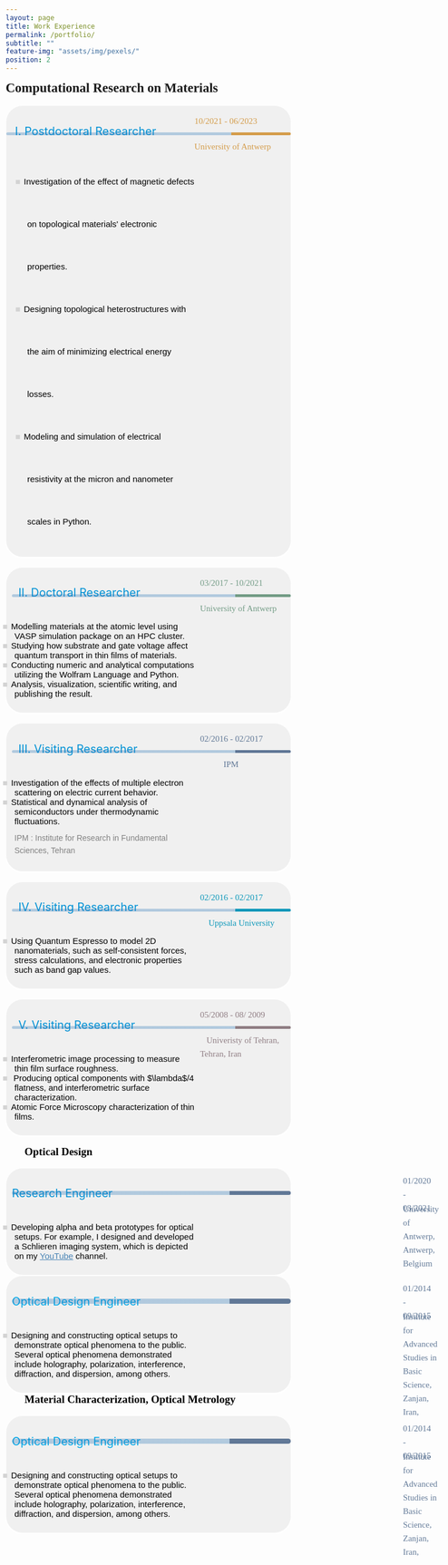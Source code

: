 ```yaml
---
layout: page
title: Work Experience
permalink: /portfolio/
subtitle: ""
feature-img: "assets/img/pexels/"
position: 2
---
```

<style>
        /* Reset default margin and padding */
     body {
            margin: 0;
            padding: 10px;
            background-image: url('assets/img/header/education.jpg');
            background-repeat: no-repeat;
            background-position: center center;
            background-size: cover; /* Ensure the background image covers the entire viewport */
       }
    .textbox {
            background-color: #f0f0f0;
            border: 1px solid white;
            border-radius: 30px 30px 30px 30px;
            padding: 10px ;
            margin:0;
            box-shadow: 0 2px 2px white;
            position: relative; 
            display: flex;/* Ensure relative positioning for absolute positioning of pseudo-element */
    }

     .textbox::before {
            content: "";
            position: absolute;
            top: 0;
            left: 0;
            width: 100%; /* Take up the full width of the box */
            height: 8px; /* Thickness of the strip */
            /* background: linear-gradient(to right, rgba(65, 105, 225, 0.8) 30%, rgba(65, 105, 225, 0.5) 70%);  */ */
            border-radius: 20px 20px 20px 20px; /* Ensure rounded corners on the top */
     }

    .textbox h3 {
            color: #333;
            font-size: 24px;
            margin-bottom: 10px;
    }

    .textbox p {
            color: #666;
            font-size: 16px;
            line-height: 1.6;
    }

    @media only screen and (max-width: 600px) {
            .textbox {
                border: 1px solid #ddd;
                border-radius: 17px;
                padding: 10px;
                display: flex;
                flex-wrap: wrap;
    }
            .main-content {
                width: 60%; /* Adjust this as needed */
                margin-right: 5%; /* Adjust this as needed */
                margin-bottom: 10px; /* Add some space between columns on small screens */
            }
            .additional-column {
                width: 30%; /* Adjust this as needed */
                padding: 5px;
            }
        }
    </style>
<section>
<div style="display: inline-block; padding-right: 20px;">
    <span style="font-size: 23px; color: #26619C.; font-weight: bold; font-family: 'Avenir Next LT Pro';">
        Computational Research on Materials
    </span>
</div>
<br><br>
<div class="textbox" style="display: flex;justify-content: space-between; line-height: 5;">
    <div class="main-content" style="flex: 1;">
    <div style="margin-left: 0.1em; margin-top: -0.1em; display: flex; align-items: center; margin-bottom: 5px;"> <p style="font-size: 20px;  color:  #0091D5; margin-left: 4px;">I.   Postdoctoral Researcher</p>
        </div>
    <ul style="font-size: 15px; margin-left: 1.5em; color: black; font-family: 'Avenir Next LT Pro', sans-serif;"> 
     <style>
      ul {
        list-style-type: none; /* Remove default bullet points */
        padding-left: .3em; /* Add some padding for indentation */
    }
    ul li::before {
        content: "\25A0"; /* Unicode for square bullet */
        color:lightgray; /* Set bullet color */
        display: inline-block;
        width: 1em; /* Adjust size if needed */
        margin-left: -1.4em; /* Move bullet to the left for proper alignment */
    }
    </style>
    <li>Investigation of the effect of magnetic defects on topological materials' electronic properties.</li>
    <li>Designing topological heterostructures with the aim of minimizing electrical energy losses.</li>
    <li>Modeling and simulation of electrical resistivity at the micron and nanometer scales in Python.</li>
    </ul>
    <div style="::before; content: ''; position: absolute; top: 47px; left:0px; width: 100%; height: 5px; background: linear-gradient(to right, rgba( 33, 113, 181, 0.3) 79%, rgba(212, 156, 74,1)  21%); 
    border-radius: 10px 10px 10px 10px;"> </div>
     </div>
<div class="additional-column" style="width: 160px; height: 100px; position: relative;">
    <p><span style="font-family: 'Avenir Next LT Pro'; font-size: 15px; color: gray; position: absolute; top: 0; left: 0;"> </span></p>
    <p><span style="font-family: 'Avenir Next LT Pro'; font-size: 15px; color: rgba(212, 156, 74, 1); position: absolute; top: 5px; left: 0px;">10/2021 - 06/2023</span></p>
    <p><span style="font-family: 'Avenir Next LT Pro'; font-size: 15px; color: rgba(212, 156, 74, 1); position: absolute; top: 50px; left: 0px;">University of Antwerp</span></p>
</div>
 </div>

<br>
<div class="textbox" style="display: flex;">
    <div class="main-content" style="flex: 1;">
    <div style="margin-left: 0.1em; margin-top: -0.1em; display: flex; align-items: center; margin-bottom: 5px;"> <p style="font-size: 20px;  color:  #0091D5; margin-left: 10px;">II.  Doctoral Researcher</p>
        </div>
    <ul style="font-size: 15px; color: black; font-family: 'Avenir Next LT Pro', sans-serif;">
    <li>Modelling materials at the atomic level using VASP simulation package on an HPC cluster.</li>
    <li>Studying how substrate and gate voltage affect quantum transport in thin films of materials.</li>
    <li>Conducting numeric and analytical computations utilizing the Wolfram Language and Python.</li>
    <li>Analysis, visualization, scientific writing, and publishing the result.</li>
    </ul>
    <div style="::before; content: ''; position: absolute; top: 47px; left: 10px; width: 98%; height: 5px; background: linear-gradient(to right, rgba( 33, 113, 181, 0.3) 80%, rgba(84, 135, 107,.8)  20%); 
    border-radius: 10px 10px 10px 10px;"> </div>
     </div>
<div class="additional-column" style="width: 160px; height: 100px; position: relative;">
    <p><span style="font-family: 'Avenir Next LT Pro'; font-size: 15px; color: gray; position: absolute; top: 0; left: 0;"> </span></p>
    <p><span style="font-family: 'Avenir Next LT Pro'; font-size: 15px; color: rgba(84, 135, 107,.8); position: absolute; top: 5px; left: 10px;">03/2017 - 10/2021</span></p>
    <p><span style="font-family: 'Avenir Next LT Pro'; font-size: 15px; color: rgba(84, 135, 107,.8); position: absolute; top: 50px; left: 10px;">University of Antwerp</span></p>
</div>
 </div>

<br>
<div class="textbox" style="display: flex;">
    <div class="main-content" style="flex: 1;">
    <div style="margin-left: 0.1em; margin-top: -0.1em; display: flex; align-items: center; margin-bottom: 5px;"> <p style="font-size: 20px;  color:  #0091D5; margin-left: 10px;">III. Visiting Researcher</p>
        </div>
    <ul style="font-size: 15px; color: black; font-family: 'Avenir Next LT Pro', sans-serif;">
       <li>Investigation of the effects of multiple electron scattering on electric current behavior.</li>
      <li>Statistical and dynamical analysis of semiconductors under thermodynamic fluctuations.</li>
       <p style="font-size: 14px; color:gray; margin-top: 10px;">IPM : Institute for Research in Fundamental Sciences, Tehran</p> 
    </ul>
    <div style="::before; content: ''; position: absolute; top: 47px; left: 10px; width: 98%; height: 5px; background: linear-gradient(to right, rgba( 33, 113, 181, 0.3) 80%, rgba(61, 90, 128,.8)  20%); 
    border-radius: 10px 10px 10px 10px;"> </div>
     </div>
<div class="additional-column" style="width: 160px; height: 100px; position: relative;">
    <p><span style="font-family: 'Avenir Next LT Pro'; font-size: 15px; color: gray; position: absolute; top: 0; left: 0;"> </span></p>
    <p><span style="font-family: 'Avenir Next LT Pro'; font-size: 15px; color: rgba(61, 90, 128,.8); position: absolute; top: 5px; left: 10px;">02/2016 - 02/2017</span></p>
    <p><span style="font-family: 'Avenir Next LT Pro'; font-size: 15px; color: rgba(61, 90, 128,.8); position: absolute; top: 50px; left: 10px;">&nbsp;&nbsp;&nbsp;&nbsp;&nbsp;&nbsp;&nbsp;&nbsp;&nbsp;&nbsp;&nbsp;IPM</span></p>
</div>
 </div>

<br>
<div class="textbox" style="display: flex;">
    <div class="main-content" style="flex: 1;">
    <div style="margin-left: 0.1em; margin-top: -0.1em; display: flex; align-items: center; margin-bottom: 5px;"> <p style="font-size: 20px;  color:  #0091D5; margin-left: 10px;">IV. Visiting Researcher</p>
        </div>
    <ul style="font-size: 15px; color: black; font-family: 'Avenir Next LT Pro', sans-serif;">
       <li>Using Quantum Espresso to model 2D nanomaterials, such as self-consistent forces, stress calculations, and electronic properties such as band gap values.</li>
    </ul>
    <div style="::before; content: ''; position: absolute; top: 47px; left: 10px; width: 98%; height: 5px; background: linear-gradient(to right, rgba( 33, 113, 181, 0.3) 80%, rgba(13, 152, 186,1)  20%); 
    border-radius: 10px 10px 10px 10px;"> </div>
     </div>
<div class="additional-column" style="width: 160px; height: 100px; position: relative;">
    <p><span style="font-family: 'Avenir Next LT Pro'; font-size: 15px; color: gray; position: absolute; top: 0; left: 0;"> </span></p>
    <p><span style="font-family: 'Avenir Next LT Pro'; font-size: 15px; color: rgba(13, 152, 186,1); position: absolute; top: 5px; left: 10px;">02/2016 - 02/2017</span></p>
    <p><span style="font-family: 'Avenir Next LT Pro'; font-size: 15px; color: rgba(13, 152, 186,1); position: absolute; top: 50px; left: 10px;">&nbsp;&nbsp;&nbsp;&nbsp;Uppsala University</span></p>
</div>
 </div>

<br>
<div class="textbox" style="display: flex;">
    <div class="main-content" style="flex: 1;">
    <div style="margin-left: 0.1em; margin-top: -0.1em; display: flex; align-items: center; margin-bottom: 5px;"> <p style="font-size: 20px;  color:  #0091D5; margin-left: 10px;">V. Visiting Researcher</p>
        </div>
    <ul style="font-size: 15px; color: black; font-family: 'Avenir Next LT Pro', sans-serif;">
      <li>Interferometric image processing to measure thin film surface roughness.</li>
     <li> Producing optical components with $\lambda$/4 flatness, and interferometric surface characterization.</li>  <li>Atomic Force Microscopy characterization of thin films.</li>
    </ul>
    <div style="::before; content: ''; position: absolute; top: 47px; left: 10px; width: 98%; height: 5px; background: linear-gradient(to right, rgba( 33, 113, 181, 0.3) 80%, rgba(102, 77, 85,.7)  20%); 
    border-radius: 10px 10px 10px 10px;"> </div>
     </div>
<div class="additional-column" style="width: 160px; height: 100px; position: relative;">
    <p><span style="font-family: 'Avenir Next LT Pro'; font-size: 15px; color: gray; position: absolute; top: 0; left: 0;"> </span></p>
    <p><span style="font-family: 'Avenir Next LT Pro'; font-size: 15px; color: rgba(102, 77, 85,.7); position: absolute; top: 5px; left: 10px;">05/2008 - 08/ 2009</span></p>
    <p><span style="font-family: 'Avenir Next LT Pro'; font-size: 15px; color: rgba(102, 77, 85,.7); position: absolute; top: 50px; left: 10px;">&nbsp;&nbsp;&nbsp;Univeristy of Tehran, Tehran, Iran</span></p>
</div>
 </div>


 <br>
<section>
<div style="display: inline-block; padding-right: 20px;">
    <span style="font-size: 19px; color: black; font-weight: bold; font-family: 'Avenir Next LT Pro';">
        &nbsp;&nbsp;&nbsp;&nbsp;&nbsp;&nbsp; Optical Design
    </span>
</div>
<br><br>


<div class="textbox" style="display: flex;">
    <div class="main-content" style="flex: 1;">
        <div style="margin-left: 0em; margin-top: -0.1em; display: flex; align-items: center; margin-bottom: 1px;"> <p style="font-size: 20px; color:#0091D5; margin-right: 5px;">Research Engineer</p>
        </div>
    <ul style="font-size: 15px; color: black; font-family: 'Avenir Next LT Pro', sans-serif;">
     <li>Developing alpha and beta prototypes for optical setups. For example, I designed and developed a Schlieren imaging system, which is depicted on my <a href="https://www.youtube.com/channel/UC0ghSST2dX-Yt1UBAKqMLZA" style="color: #4682B4;">YouTube</a> channel.</li>
    </ul>
    <div style="::before; content: ''; position: absolute; top:40px; left: 10px; width: 98%; height:7px; background: linear-gradient(to right, rgba(33, 113, 181, 0.3) 78%, rgba(61, 90, 128,.8)  22%); 
    border-radius: 10px 10px 10px 10px;"> </div>
     </div>
   <div class="additional-column" style=" padding-top: -8px; width: 160px;height: 100px;">
      <p><span style="font-family: 'Avenir Next LT Pro'; font-size: 15px; color: gray;"> </span></p>
    <p><span style="font-family: 'Avenir Next LT Pro';position: absolute; top: 10px; left: 700px; font-size: 15px; color: rgba(61, 90, 128,.8);">01/2020 - 03/2021</span></p>
    <p><span style="font-family: 'Avenir Next LT Pro'; font-size: 15px; color: rgba(61, 90, 128,.8);position: absolute; top: 60px; left: 700px;">University of Antwerp, Antwerp, Belgium</span></p>
 </div>
</div>





<div class="textbox" style="display: flex;">
    <div class="main-content" style="flex: 1;">
        <div style="margin-left: 0em; margin-top: -0.1em; display: flex; align-items: center; margin-bottom: 1px;"> <p style="font-size: 20px; color:  #00a8e8; margin-right: 5px;">Optical Design Engineer</p>
        </div>
    <ul style="font-size: 15px; color: black; font-family: 'Avenir Next LT Pro', sans-serif;">
     <li>Designing and constructing optical setups to demonstrate optical phenomena to the public. Several optical phenomena demonstrated include holography, polarization, interference, diffraction, and dispersion, among others.</li>
    </ul>
    <div style="::before; content: ''; position: absolute; top:40px; left: 10px; width: 98%; height: 9px; background: linear-gradient(to right, rgba(33, 113, 181, 0.3) 78%, rgba(61, 90, 128,.8)  22%); 
    border-radius: 10px 10px 10px 10px;"> </div>
     </div>
   <div class="additional-column" style=" padding-top: -8px; width: 160px;height: 100px;">
      <p><span style="font-family: 'Avenir Next LT Pro'; font-size: 15px; color: gray;"> </span></p>
    <p><span style="font-family: 'Avenir Next LT Pro';position: absolute; top: 10px; left: 700px; font-size: 15px; color: rgba(61, 90, 128,.8);">01/2014 - 09/2015</span></p>
    <p><span style="font-family: 'Avenir Next LT Pro'; font-size: 15px; color: rgba(61, 90, 128,.8);position: absolute; top: 60px; left: 700px;">Institute for Advanced Studies in Basic Science, Zanjan, Iran,</span></p>
 </div>
</div>





<section>
<div style="display: inline-block; padding-right: 20px;">
    <span style="font-size: 19px; color: black; font-weight: bold; font-family: 'Avenir Next LT Pro';">
        &nbsp;&nbsp;&nbsp;&nbsp;&nbsp;&nbsp; Material Characterization, Optical Metrology
    </span>
</div>
<br><br>






<div class="textbox" style="display: flex;">
    <div class="main-content" style="flex: 1;">
        <div style="margin-left: 0em; margin-top: -0.1em; display: flex; align-items: center; margin-bottom: 1px;"> <p style="font-size: 20px; color: #00a8e8; margin-right: 5px;">Optical Design Engineer</p>
        </div>
    <ul style="font-size: 15px; color: black; font-family: 'Avenir Next LT Pro', sans-serif;">
     <li>Designing and constructing optical setups to demonstrate optical phenomena to the public. Several optical phenomena demonstrated include holography, polarization, interference, diffraction, and dispersion, among others.</li>
    </ul>
    <div style="::before; content: ''; position: absolute; top:40px; left: 10px; width: 98%; height: 9px; background: linear-gradient(to right, rgba(33, 113, 181, 0.3) 78%, rgba(61, 90, 128,.8)  22%); 
    border-radius: 10px 10px 10px 10px;"> </div>
     </div>
   <div class="additional-column" style=" padding-top: -8px; width: 160px;height: 100px;">
      <p><span style="font-family: 'Avenir Next LT Pro'; font-size: 15px; color: gray;"> </span></p>
    <p><span style="font-family: 'Avenir Next LT Pro'; font-size: 15px; position: absolute; top: 10px; left: 700px;color: rgba(61, 90, 128,.8);">01/2014 - 09/2015</span></p>
    <p><span style="font-family: 'Avenir Next LT Pro'; font-size: 15px; color: rgba(61, 90, 128,.8);position: absolute; top: 60px; left: 700px;">Institute for Advanced Studies in Basic Science, Zanjan, Iran,</span></p>
 </div>
</div>

























































